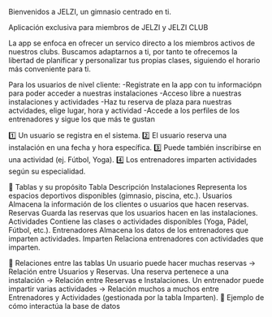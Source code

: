Bienvenidos a JELZI, un gimnasio centrado en ti.

Aplicación exclusiva para miembros de JELZI y JELZI CLUB

La app se enfoca en ofrecer un servico directo a los miembros activos de nuestros clubs. Buscamos adaptarnos a ti, por tanto te ofrecemos la libertad de planificar y personalizar tus propias clases, siguiendo el horario más conveniente para ti.

Para los usuarios de nivel cliente: -Registrate en la app con tu informaciópn para poder acceder a nuestras instalaciones -Acceso libre a nuestras instalaciones y actividades -Haz tu reserva de plaza para nuestras actvidades, elige lugar, hora y actividad -Accede a los perfiles de los entrenadores y sigue los que más te gustan

1️⃣ Un usuario se registra en el sistema. 2️⃣ El usuario reserva una instalación en una fecha y hora específica. 3️⃣ Puede también inscribirse en una actividad (ej. Fútbol, Yoga). 4️⃣ Los entrenadores imparten actividades según su especialidad.

📌 Tablas y su propósito Tabla Descripción Instalaciones Representa los espacios deportivos disponibles (gimnasio, piscina, etc.). Usuarios Almacena la información de los clientes o usuarios que hacen reservas. Reservas Guarda las reservas que los usuarios hacen en las instalaciones. Actividades Contiene las clases o actividades disponibles (Yoga, Pádel, Fútbol, etc.). Entrenadores Almacena los datos de los entrenadores que imparten actividades. Imparten Relaciona entrenadores con actividades que imparten.

🔗 Relaciones entre las tablas Un usuario puede hacer muchas reservas → Relación entre Usuarios y Reservas. Una reserva pertenece a una instalación → Relación entre Reservas e Instalaciones. Un entrenador puede impartir varias actividades → Relación muchos a muchos entre Entrenadores y Actividades (gestionada por la tabla Imparten). 🔄 Ejemplo de cómo interactúa la base de datos

